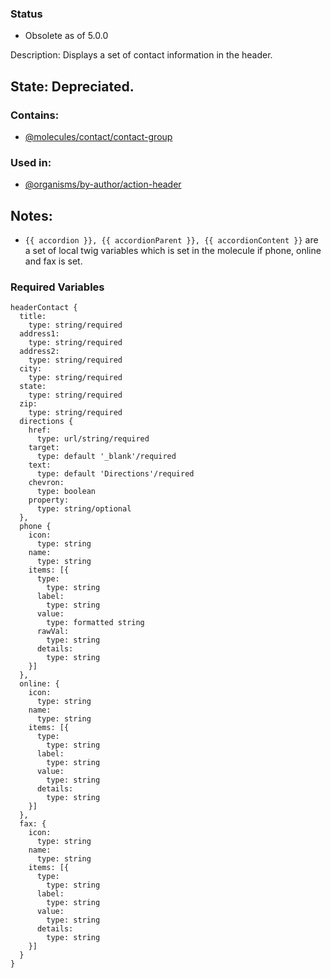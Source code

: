 ### Status
* Obsolete as of 5.0.0

Description: Displays a set of contact information in the header.

## State: Depreciated.

### Contains:
- [@molecules/contact/contact-group](/?p=organisms-contact-group)

### Used in:
- [@organisms/by-author/action-header](/?p=organisms-action-header)

## Notes:
- `{{ accordion }}, {{ accordionParent }}, {{ accordionContent }}` are a set of local twig variables which is set in the molecule if phone, online and fax is set.

### Required Variables
~~~
headerContact {
  title:
    type: string/required
  address1:
    type: string/required
  address2:
    type: string/required
  city:
    type: string/required
  state:
    type: string/required
  zip:
    type: string/required
  directions {
    href:
      type: url/string/required
    target:
      type: default '_blank'/required
    text:
      type: default 'Directions'/required
    chevron:
      type: boolean
    property:
      type: string/optional
  },
  phone {
    icon:
      type: string
    name:
      type: string
    items: [{
      type:
        type: string
      label:
        type: string
      value:
        type: formatted string
      rawVal:
        type: string
      details:
        type: string
    }]
  },
  online: {
    icon:
      type: string
    name:
      type: string
    items: [{
      type:
        type: string
      label:
        type: string
      value:
        type: string
      details:
        type: string
    }]
  },
  fax: {
    icon:
      type: string
    name:
      type: string
    items: [{
      type:
        type: string
      label:
        type: string
      value:
        type: string
      details:
        type: string
    }]
  }
}
~~~
